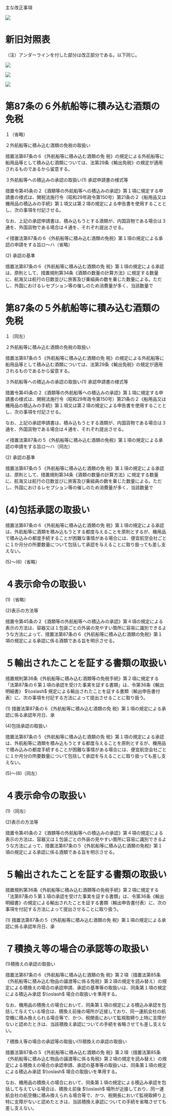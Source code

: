 主な改正事項

![](https://www.nta.go.jp/tmp/c1b59297-33ce-4b8d-ac18-46ed47e13eaf/images/c0e4a6bf5e678c2bd4a5fcec11349cd383bb98e962a4a38581f160f2582e3cbf.jpg)

# 新旧対照表

（注）アンダーラインを付した部分は改正部分である。以下同じ。

![](https://www.nta.go.jp/tmp/c1b59297-33ce-4b8d-ac18-46ed47e13eaf/images/90ebb3ceeb75e0eeb8b8fc15ace0555d7419687694c3deb5c74a6259f917afe6.jpg)

![](https://www.nta.go.jp/tmp/c1b59297-33ce-4b8d-ac18-46ed47e13eaf/images/bc12ac64190bd63ab784a11ca6246c34a4ab1ad8cae08f4098b35f14a1c5877e.jpg)

![](https://www.nta.go.jp/tmp/c1b59297-33ce-4b8d-ac18-46ed47e13eaf/images/5c1030fd1df4b35db01e19c5edaca61f1ed2af18e72d3c74671f048d9ae7ae38.jpg)

# 第87条の６外航船等に積み込む酒類の免税

１（省略）

２外航船等に積み込む酒類の免税の取扱い

措置法第87条の６《外航船等に積み込む酒類の免 税》の規定による外航船等に船用品等として積み込む酒類については、法第29条《輸出免税》の規定が適用されるものであるから留意する。

３外航船等への積込みの承認の取扱い(1) 承認申請書の様式等

措置令第45条の２《酒類等の外航船等への積込みの承認》第１項に規定する申請書の様式は、関税法施行令（昭和29年政令第150号）第21条の２《船用品又は機用品の積込みの手続》第１項又は第２項の規定による申告書を使用することとし、次の事項を付記させる。

なお、上記の承認申請書は、積み込もうとする酒類が、内国貨物である場合は３通を、外国貨物である場合は４通を、それぞれ提出させる。

イ措置法第87条の６《外航船等に積み込む酒類の免税》第１項の規定による承認の申請をする旨ロ～ハ（省略）

(2) 承認の基準

措置法第87条の６《外航船等に積み込む酒類の免 税》第１項の規定による承認は、原則として、措置規則第34条《酒類の数量の計算方法》に規定する数量に、航海又は航行の日数並びに旅客及び乗組員の数を乗じた数量による。ただし、外国におけるレセプション等の催しのため消費量が多く、当該数量で

# 第87条の５外航船等に積み込む酒類の免税

１（同左）

２外航船等に積み込む酒類の免税の取扱い

措置法第87条の５《外航船等に積み込む酒類の免 税》の規定による外航船等に船用品等として積み込む酒類については、法第29条《輸出免税》の規定が適用されるものであるから留意する。

３外航船等への積込みの承認の取扱い(1) 承認申請書の様式等

措置令第45条の２《酒類等の外航船等への積込みの承認》第１項に規定する申請書の様式は、関税法施行令（昭和29年政令第150号）第21条の２《船用品又は機用品の積込みの手続》第１項又は第２項の規定による申告書を使用することとし、次の事項を付記させる。

なお、上記の承認申請書は、積み込もうとする酒類が、内国貨物である場合は３通を、外国貨物である場合は４通を、それぞれ提出させる。

イ措置法第87条の５《外航船等に積み込む酒類の免税》第１項の規定による承認の申請をする旨ロ～ハ（同左）

(2) 承認の基準

措置法第87条の５《外航船等に積み込む酒類の免 税》第１項の規定による承認は、原則として、措置規則第34条《酒類の数量の計算方法》に規定する数量に、航海又は航行の日数並びに旅客及び乗組員の数を乗じた数量による。ただし、外国におけるレセプション等の催しのため消費量が多く、当該数量で

# (4)包括承認の取扱い

措置法第87条の６《外航船等に積み込む酒類の免 税》第１項の規定による承認は、外航船等に酒類を積み込もうとする都度与えることを原則とするが、機用品で積み込みの都度手続することが困難な事情がある場合には、便宜航空会社ごとに１か月分の所要数量について包括して承認を与えることに取り扱っても差し支えない。

(5)～(6)（省略）

# ４表示命令の取扱い

(1)（省略）

(2)表示の方法等

措置令第45条の２《酒類等の外航船等への積込みの承認》第４項の規定による表示の方法は、容器又は１包装ごとの外装の見やすい箇所に容易に識別できるような方法によって、措置法第87条の６《外航船等に積み込む酒類の免税》第１項の規定による承認に係る酒類である旨を明示させる。

# ５輸出されたことを証する書類の取扱い

措置規則第36条《外航船等に積み込む酒類等の免税手続》第２項に規定する「法第87条の６第１項の承認を受けた事実を証する書類」は、令第36条《輸出明細書》 $\\oslash$ 規定による輸出されたことを証する書類（輸出申告書付表）に、次の事項を付記する方法によって提出させることに取り扱う。

(1) 措置法第87条の６《外航船等に積み込む酒類の免 税》第１項の規定による承認に係る承認年月日、承

(4)包括承認の取扱い

措置法第87条の５《外航船等に積み込む酒類の免 税》第１項の規定による承認は、外航船等に酒類を積み込もうとする都度与えることを原則とするが、機用品で積み込みの都度手続することが困難な事情がある場合には、便宜航空会社ごとに１か月分の所要数量について包括して承認を与えることに取り扱っても差し支えない。

(5)～(6)（同左）

# ４表示命令の取扱い

(1)（同左）

(2)表示の方法等

措置令第45条の２《酒類等の外航船等への積込みの承認》第４項の規定による表示の方法は、容器又は１包装ごとの外装の見やすい箇所に容易に識別できるような方法によって、措置法第87条の５《外航船等に積み込む酒類の免税》第１項の規定による承認に係る酒類である旨を明示させる。

# ５輸出されたことを証する書類の取扱い

措置規則第36条《外航船等に積み込む酒類等の免税手続》第２項に規定する「法第87条の５第１項の承認を受けた事実を証する書類」は、令第36条《輸出明細書》の規定による輸出されたことを証する書類（輸出申告書付表）に、次の事項を付記する方法によって提出させることに取り扱う。

(1) 措置法第87条の５《外航船等に積み込む酒類の免 税》第１項の規定による承認に係る承認年月日、承

# ７積換え等の場合の承認等の取扱い

(1)積換えの承認の取扱い

措置法第87条の６《外航船等に積み込む酒類の免 税》第２項（措置法第85条《外航船等に積み込む物品の譲渡等に係る免税》第２項の規定を読み替え）の規定による積換えの場合の承認申請、承認の基準等の取扱いは、同条第１項の規定による積込み承認 $\\oslash$ 場合の取扱いを準用する。

なお、機用品の積換えの場合において、同条第１項の規定による積込み承認を包括して与えている場合は、積換え前後の場所が近接しており、同一運航会社の航空機に積み換えられる場合等で、かつ、税関長において監視取締り上特に支障がないと認めたときは、当該積換え承認についての手続を省略させても差し支えない。

７積換え等の場合の承認等の取扱い(1)積換えの承認の取扱い

措置法第87条の５《外航船等に積み込む酒類の免 税》第２項（措置法第85条《外航船等に積み込む物品の譲渡等に係る免税》第２項の規定を読み替え）の規定による積換えの場合の承認申請、承認の基準等の取扱いは、同条第１項の規定による積込み承認 $\\oslash$ 場合の取扱いを準用する。

なお、機用品の積換えの場合において、同条第１項の規定による積込み承認を包括して与えている場合は、積換え前後 $\\oslash$ 場所が近接しており、同一運航会社の航空機に積み換えられる場合等で、かつ、税関長において監視取締り上特に支障がないと認めたときは、当該積換え承認についての手続を省略させても差し支えない。